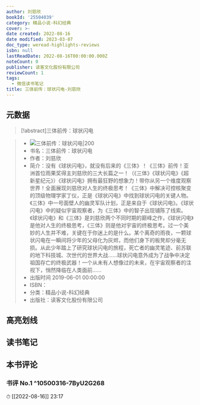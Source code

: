 ```yaml
---
author: 刘慈欣
bookId: '25504039'
category: 精品小说-科幻经典
cover: >-
date created: 2022-08-16
date modified: 2023-03-07
doc_type: weread-highlights-reviews
isbn: null
lastReadDate: 2022-08-16T00:00:00.000Z
noteCount: 0
publisher: 读客文化股份有限公司
reviewCount: 1
tags:
  - 微信读书笔记
title: 三体前传：球状闪电-刘慈欣
---
```


## 元数据

>[!abstract]三体前传：球状闪电

> - ![三体前传：球状闪电|200](https://wfqqreader-1252317822.image.myqcloud.com/cover/39/25504039/t7_25504039.jpg)
> - 书名：三体前传：球状闪电
> - 作者：刘慈欣
> - 简介：没有《球状闪电》，就没有后来的《三体》！《三体》前传！亚洲首位雨果奖得主刘慈欣的三大长篇之一！（《三体》《球状闪电》《超新星纪元》）《球状闪电》拥有最狂野的想象力！带你从另一个维度观察世界！全面展现刘慈欣对人生的终极思考！《三体》中解决可控核聚变的顶级物理学家丁仪，正是《球状闪电》中找到球状闪电的关键人物。《三体》中一号面壁人的幽灵军队计划，正是来自于《球状闪电》。《球状闪电》中的疑似宇宙观察者，为《三体》中的智子出现铺陈了线索。《球状闪电》和《三体》是刘慈欣两个不同时期的巅峰之作，《球状闪电》是他对人生的终极思考，《三体》则是他对宇宙的终极思考。过一个美妙的人生并不难，关键在于你迷上的是什么。某个离奇的雨夜，一颗球状闪电在一瞬间将少年的父母化为灰烬，而他们身下的板凳却分毫无损。从此少年踏上了研究球状闪电的旅程，死亡者的幽灵笔迹、前苏联的地下科技城、次世代的世界大战……球状闪电意外成为了战争中决定祖国存亡的终极武器！一个从未有人想像过的未来，在宇宙观察者的注视下，悄然降临在人类面前……
> - 出版时间 2019-06-01 00:00:00
> - ISBN：
> - 分类：精品小说-科幻经典
> - 出版社：读客文化股份有限公司

## 高亮划线

## 读书笔记

## 本书评论

### 书评 No.1 ^10500316-7ByU2G268

⏱ [[2022-08-16]] 23:17
